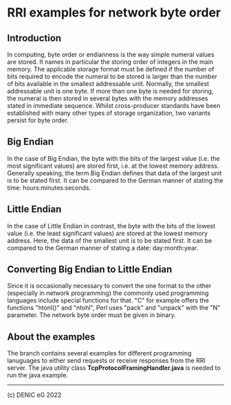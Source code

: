 # RRI examples for network byte order

## Introduction
In computing, byte order or endianness is the way simple numeral values are stored. It names in particular the storing order of integers in the main memory. The applicable storage format must be defined if the number of bits required to encode the numeral to be stored is larger than the number of bits available in the smallest addressable unit. Normally, the smallest addressable unit is one byte. If more than one byte is needed for storing, the numeral is then stored in several bytes with the memory addresses stated in immediate sequence. Whilst cross-producer standards have been established with many other types of storage organization, two variants persist for byte order.

## Big Endian
In the case of Big Endian, the byte with the bits of the largest value (i.e. the most significant values) are stored first, i.e. at the lowest memory address. Generally speaking, the term Big Endian defines that data of the largest unit is to be stated first. It can be compared to the German manner of stating the time: hours:minutes:seconds.

## Little Endian
In the case of Little Endian in contrast, the byte with the bits of the lowest value (i.e. the least significant values) are stored at the lowest memory address. Here, the data of the smallest unit is to be stated first. It can be compared to the German manner of stating a date: day:month:year.

## Converting Big Endian to Little Endian
Since it is occasionally necessary to convert the one format to the other (especially in network programming) the commonly used programming languages include special functions for that. "C" for example offers the functions "htonl()" and "ntohl", Perl uses "pack" and "unpack" with the "N" parameter. The network byte order must be given in binary.

## About the examples
The branch contains several examples for different programming lanuguages to either send requests or receive responses from the RRI server. The java utility class **TcpProtocolFramingHandler.java** is needed to run the java example.

---
(c) DENIC eG 2022

